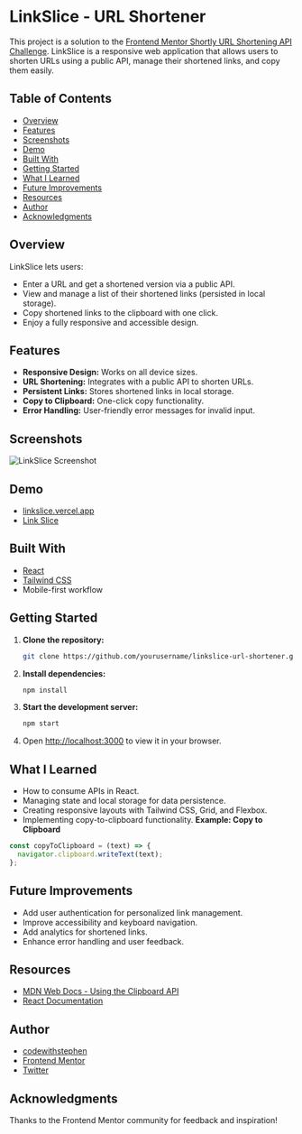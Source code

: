 # LinkSlice - URL Shortener

This project is a solution to the [Frontend Mentor Shortly URL Shortening API Challenge](https://www.frontendmentor.io/challenges/url-shortening-api-landing-page-2ce3ob-G). LinkSlice is a responsive web application that allows users to shorten URLs using a public API, manage their shortened links, and copy them easily.

## Table of Contents

- [Overview](#overview)
- [Features](#features)
- [Screenshots](#screenshots)
- [Demo](#demo)
- [Built With](#built-with)
- [Getting Started](#getting-started)
- [What I Learned](#what-i-learned)
- [Future Improvements](#future-improvements)
- [Resources](#resources)
- [Author](#author)
- [Acknowledgments](#acknowledgments)

## Overview

LinkSlice lets users:

- Enter a URL and get a shortened version via a public API.
- View and manage a list of their shortened links (persisted in local storage).
- Copy shortened links to the clipboard with one click.
- Enjoy a fully responsive and accessible design.

## Features

- **Responsive Design:** Works on all device sizes.
- **URL Shortening:** Integrates with a public API to shorten URLs.
- **Persistent Links:** Stores shortened links in local storage.
- **Copy to Clipboard:** One-click copy functionality.
- **Error Handling:** User-friendly error messages for invalid input.

## Screenshots

![LinkSlice Screenshot](./screenshot.jpg)

## Demo

- [linkslice.vercel.app](https://linkslice.vercel.app)
- [Link Slice](https://github.com/stephenworld/ZipLink)

## Built With

- [React](https://reactjs.org/)
- [Tailwind CSS](https://tailwindcss.com/)
- Mobile-first workflow

## Getting Started

1. **Clone the repository:**

   ```bash
   git clone https://github.com/yourusername/linkslice-url-shortener.git
   ```

2. **Install dependencies:**

   ```bash
   npm install
   ```

3. **Start the development server:**

   ```bash
   npm start
   ```

4. Open [http://localhost:3000](http://localhost:3000) to view it in your browser.

## What I Learned

- How to consume APIs in React.
- Managing state and local storage for data persistence.
- Creating responsive layouts with Tailwind CSS, Grid, and Flexbox.
- Implementing copy-to-clipboard functionality.
**Example: Copy to Clipboard**

```js
const copyToClipboard = (text) => {
  navigator.clipboard.writeText(text);
};
```

## Future Improvements

- Add user authentication for personalized link management.
- Improve accessibility and keyboard navigation.
- Add analytics for shortened links.
- Enhance error handling and user feedback.

## Resources

- [MDN Web Docs - Using the Clipboard API](https://developer.mozilla.org/en-US/docs/Web/API/Clipboard_API)
- [React Documentation](https://reactjs.org/docs/getting-started.html)

## Author

- [codewithstephen](codewithstephen.vercel.app)
- [Frontend Mentor](https://www.frontendmentor.io/profile/demostephen)
- [Twitter](https://www.twitter.com/codewithstephen)

## Acknowledgments

Thanks to the Frontend Mentor community for feedback and inspiration!
